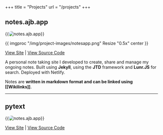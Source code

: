 +++
title = "Projects"
url = "/projects"
+++

## notes.ajb.app

{{<image src="/img/project-images/notesapp.png" alt="notes.ajb.app" position="center" style="border-radius: 8px;">}}

{{ imgproc "/img/project-images/notesapp.png" Resize "0.5x" center }}

[View Site](https://notes.ajb.app) | [View Source Code](https://github.com/andybyers21/notes.ajb.app)

A personal note taking site I developed to create, share and manage my ongoing notes. Built using **Jekyll**, using the **JTD** framework and **Lunr.JS** for search. Deployed with Netlify.

Notes are **written in markdown format and can be linked using [[Wikilinks]]**.

---

## pytext

{{<image src="/img/project-images/pytext-img.png" alt="notes.ajb.app" position="center" style="border-radius: 8px;">}}

[View Site](https://notes.ajb.app) | [View Source Code](https://github.com/andybyers21/notes.ajb.app)

##
